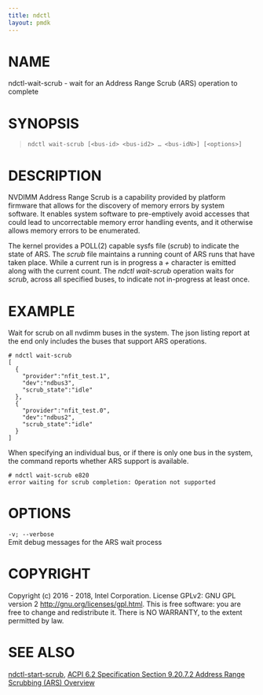 ```yaml
---
title: ndctl
layout: pmdk
---
```


NAME
====

ndctl-wait-scrub - wait for an Address Range Scrub (ARS) operation to complete

SYNOPSIS
========

>     ndctl wait-scrub [<bus-id> <bus-id2> … <bus-idN>] [<options>]

DESCRIPTION
===========

NVDIMM Address Range Scrub is a capability provided by platform firmware that allows for the discovery of memory errors by system software. It enables system software to pre-emptively avoid accesses that could lead to uncorrectable memory error handling events, and it otherwise allows memory errors to be enumerated.

The kernel provides a POLL(2) capable sysfs file (*scrub*) to indicate the state of ARS. The *scrub* file maintains a running count of ARS runs that have taken place. While a current run is in progress a *+* character is emitted along with the current count. The *ndctl wait-scrub* operation waits for *scrub*, across all specified buses, to indicate not in-progress at least once.

EXAMPLE
=======

Wait for scrub on all nvdimm buses in the system. The json listing report at the end only includes the buses that support ARS operations.

    # ndctl wait-scrub
    [
      {
        "provider":"nfit_test.1",
        "dev":"ndbus3",
        "scrub_state":"idle"
      },
      {
        "provider":"nfit_test.0",
        "dev":"ndbus2",
        "scrub_state":"idle"
      }
    ]

When specifying an individual bus, or if there is only one bus in the system, the command reports whether ARS support is available.

    # ndctl wait-scrub e820
    error waiting for scrub completion: Operation not supported

OPTIONS
=======

`-v; --verbose`  
Emit debug messages for the ARS wait process

COPYRIGHT
=========

Copyright (c) 2016 - 2018, Intel Corporation. License GPLv2: GNU GPL version 2 <http://gnu.org/licenses/gpl.html>. This is free software: you are free to change and redistribute it. There is NO WARRANTY, to the extent permitted by law.

SEE ALSO
========

[ndctl-start-scrub](ndctl-start-scrub.md), [ACPI 6.2 Specification Section 9.20.7.2 Address Range Scrubbing (ARS) Overview](http://www.uefi.org/sites/default/files/resources/ACPI%206_2_A_Sept29.pdf)
